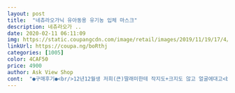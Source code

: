 ```yaml
---
layout: post 
title:  "네츄라오가닉 유아동용 유기농 입체 마스크" 
description: 네츄라오가 ..
date: 2020-02-11 06:11:09 
img: https://static.coupangcdn.com/image/retail/images/2019/11/19/17/4/8c924ae2-5766-4e98-ac22-a6460d7bf90e.jpg 
linkUrl: https://coupa.ng/boRthj 
categories: [1005] 
color: 4CAF50 
price: 4900 
author: Ask View Shop 
cont:  "●구매후기●<br/>12년12월생 저희(큰)딸래미한테 작지도+크지도 않고 얼굴에대고<br/>12월생이다보니 또래친구들보다 몸집이 유독 많이작은편이예요~<br/>6살 남아 4살 여아한테 파랑색이랑 분홍색 사줬는데<br/>9세 남 11월생 사이즈 딱 맞습니다.<br/><br/>9세되는 아이라 사이즈가 맞을까 염려스러웠습니다.<br/><br/>KF80마스크가 좋긴하나, 뒷쪽에 연결고리가 따로잇긴해도 아이들이 착용하기엔 넘나 크기도크고, 얼굴 3분의2를 덮어서 많이불편한지<br/>the 좋은 효과(?)도 기대할수있어 좋아요^^<br/>■■4,900원 저렴한가격에 좋은상품 산듯해서 좋아요~<br/>■■뉴스를보니 외출하기가 겁나요~<br/>■■뉴스전문가가 그러던데, 면마스크도 어느정도효과를 본다기에.<br/>.<br/>^^ 자꾸빼려고하니깐 안하는것보다 낫겟지~하는 생각으로 구매결정!!<br/>■■로켓타고 담날받아서 외출계획이잇어 바로하고 나갓지요~<br/>■■아이도 편하다고해요.<br/> 평소같앗으면 깝깝하다고 (외출시)마스크를 몇번씩 벗엇다가+햇다가 반복햇을텐데,<br/>■■애기때 가재손수건을 많이구입해논덕(?)에 작은가재손수건을 요마스크안쪽에대고 착용하면 마스크가 더 도톰해지고,<br/>■■요즘 어딜가든 마스크를 안쓰고다니는사람 없죠~ㅜㅜ<br/>●●12년12월생<br/>●●9세(초2)<br/>●●키: 118cm+ 몸무게: 21kg<br/>구입동기:아이가 마스크를 하다보니  얼굴에 두드러기가 나더라구요.<br/><br/>귀가 접혀서 마스크가 자꾸 풀리고 아이들이 귀가 접히니까 아프다고 징징대더라고요<br/>그래서 면마스크라도 구매한건데 이건 성공적이네요~<br/>그렇다고 주구장창 집에만 잇을수도 없구.<br/>.<br/>ㅠㅠ<br/>그써글놈의 코로나.<br/>.<br/>ㅠㅠ<br/>근데 이건 줄은 별로 안긴데 마스크가 커서 그런지 귀가 안접히고 안아프다고해서 하나더 구매했어요<br/>두껍지않습니다<br/>만든마스크인냥 아주 딱!!! 잘맞네요^^<br/>반면 머리는 또래친구들보다 살짝 크다네요;;(건강검진할때마다 결과가 특별히 안좋은건 없엇지만 늘 머리는 살짝크다고 나옴;;;;)<br/>볼이랑 턱주변에요.<br/>그래서 면마스크를 사용해주려고요<br/>블루샀는데 남자아이지만 핑크색 한개 더 살까 생각중입니다.<br/>핑크도 이쁠것같은데... <br/>아이가 할려나... <br/><br/>사이즈조절하는 도구가 같이 들어있지만 저희아이는 사용하지않아도 됩니다.<br/><br/>상품상태:기존에는 급한대로 집에 있던 어른거 사용하다 얼굴에 맞는 아이걸로 구매하게되었습니다.<br/><br/>솔직리뷰요~<br/>아이한테는 면마스크가 나은듯 합니다<br/>어린이들건 구하기가 영 힘이 드네요<br/>어찌됫건 아이가 kf80 그마스크는 자꾸벗으려고하니 아이한테 딱 맞으면 그나마 덜 불편하겟다싶어 고민끝에 요걸로 삿어요.<br/><br/>여러분~구매하시는데에 조금이나마 도움되시길 바랍니다.<br/><br/>오자마자 착용하고 마트 갓는데 마트안에서도 빼지안고,<br/>요마스크는 한번하고 나가면 집에들어올때까지 안빼요^^ㅋㅋ<br/>요즘 어디서든 마스크를 해야해서 일회용마스크가 제일 좋긴하지만<br/>이번엔 흰색으로 두개 주문해서 아이들에게 하나씩 주었어요<br/>자꾸빼려구 하더라구요;;<br/>잘 하고 돌아다녓어요ㅋㅋ 한듯 안한듯 깝깝하지않고 편하데요ㅋ<br/>잘맞더라고요<br/>재구매입니다<br/>집에 있는 마스크들은 마스크는 얼굴에 잘맞는데 줄이 짧아서 그런지<br/>천도 오가닉제품이라서 맘에들어요~<br/>12년12월생 저희(큰)딸래미한테 작지도+크지도 않고 얼굴에대고<br/>12월생이다보니 또래친구들보다 몸집이 유독 많이작은편이예요~<br/>6살 남아 4살 여아한테 파랑색이랑 분홍색 사줬는데<br/>9세 남 11월생 사이즈 딱 맞습니다.<br/><br/>9세되는 아이라 사이즈가 맞을까 염려스러웠습니다.<br/><br/>KF80마스크가 좋긴하나, 뒷쪽에 연결고리가 따로잇긴해도 아이들이 착용하기엔 넘나 크기도크고, 얼굴 3분의2를 덮어서 많이불편한지<br/>the 좋은 효과(?)도 기대할수있어 좋아요^^<br/>■■4,900원 저렴한가격에 좋은상품 산듯해서 좋아요~<br/>■■뉴스를보니 외출하기가 겁나요~<br/>■■뉴스전문가가 그러던데, 면마스크도 어느정도효과를 본다기에.<br/>.<br/>^^ 자꾸빼려고하니깐 안하는것보다 낫겟지~하는 생각으로 구매결정!!<br/>■■로켓타고 담날받아서 외출계획이잇어 바로하고 나갓지요~<br/>■■아이도 편하다고해요.<br/> 평소같앗으면 깝깝하다고 (외출시)마스크를 몇번씩 벗엇다가+햇다가 반복햇을텐데,<br/>■■애기때 가재손수건을 많이구입해논덕(?)에 작은가재손수건을 요마스크안쪽에대고 착용하면 마스크가 더 도톰해지고,<br/>■■요즘 어딜가든 마스크를 안쓰고다니는사람 없죠~ㅜㅜ<br/>●●12년12월생<br/>●●9세(초2)<br/>●●키: 118cm+ 몸무게: 21kg<br/>구입동기:아이가 마스크를 하다보니  얼굴에 두드러기가 나더라구요.<br/><br/>귀가 접혀서 마스크가 자꾸 풀리고 아이들이 귀가 접히니까 아프다고 징징대더라고요<br/>그래서 면마스크라도 구매한건데 이건 성공적이네요~<br/>그렇다고 주구장창 집에만 잇을수도 없구.<br/>.<br/>ㅠㅠ<br/>그써글놈의 코로나.<br/>.<br/>ㅠㅠ<br/>근데 이건 줄은 별로 안긴데 마스크가 커서 그런지 귀가 안접히고 안아프다고해서 하나더 구매했어요<br/>두껍지않습니다<br/>만든마스크인냥 아주 딱!!! 잘맞네요^^<br/>반면 머리는 또래친구들보다 살짝 크다네요;;(건강검진할때마다 결과가 특별히 안좋은건 없엇지만 늘 머리는 살짝크다고 나옴;;;;)<br/>볼이랑 턱주변에요.<br/>그래서 면마스크를 사용해주려고요<br/>블루샀는데 남자아이지만 핑크색 한개 더 살까 생각중입니다.<br/>핑크도 이쁠것같은데... <br/>아이가 할려나... <br/><br/>사이즈조절하는 도구가 같이 들어있지만 저희아이는 사용하지않아도 됩니다.<br/><br/>상품상태:기존에는 급한대로 집에 있던 어른거 사용하다 얼굴에 맞는 아이걸로 구매하게되었습니다.<br/><br/>솔직리뷰요~<br/>아이한테는 면마스크가 나은듯 합니다<br/>어린이들건 구하기가 영 힘이 드네요<br/>어찌됫건 아이가 kf80 그마스크는 자꾸벗으려고하니 아이한테 딱 맞으면 그나마 덜 불편하겟다싶어 고민끝에 요걸로 삿어요.<br/><br/>여러분~구매하시는데에 조금이나마 도움되시길 바랍니다.<br/><br/>오자마자 착용하고 마트 갓는데 마트안에서도 빼지안고,<br/>요마스크는 한번하고 나가면 집에들어올때까지 안빼요^^ㅋㅋ<br/>요즘 어디서든 마스크를 해야해서 일회용마스크가 제일 좋긴하지만<br/>이번엔 흰색으로 두개 주문해서 아이들에게 하나씩 주었어요<br/>자꾸빼려구 하더라구요;;<br/>잘 하고 돌아다녓어요ㅋㅋ 한듯 안한듯 깝깝하지않고 편하데요ㅋ<br/>잘맞더라고요<br/>재구매입니다<br/>집에 있는 마스크들은 마스크는 얼굴에 잘맞는데 줄이 짧아서 그런지<br/>천도 오가닉제품이라서 맘에들어요~<br/>" 
---
```

